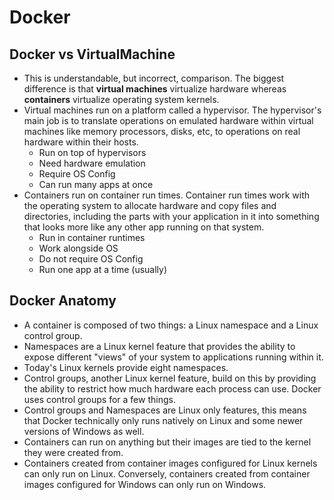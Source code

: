 # Docker

## Docker vs VirtualMachine
 - This is understandable, but incorrect, comparison. The biggest difference is that **virtual machines** virtualize hardware whereas **containers** virtualize operating system kernels.
 - Virtual machines run on a platform called a hypervisor. The hypervisor's main job is to translate operations on emulated hardware within virtual machines like memory processors, disks, etc, to operations on real hardware within their hosts.
    - Run on top of hypervisors
    - Need hardware emulation
    - Require OS Config
    - Can run many apps at once
 - Containers run on container run times. Container run times work with the operating system to allocate hardware and copy files and directories, including the parts with your application in it into something that looks more like any other app running on that system.
    - Run in container runtimes
    - Work alongside OS
    - Do not require OS Config
    - Run one app at a time (usually)
 
## Docker Anatomy 
- A container is composed of two things: a Linux namespace and a Linux control group.
- Namespaces are a Linux kernel feature that provides the ability to expose different "views" of your system to applications running within it.
- Today's Linux kernels provide eight namespaces.
- Control groups, another Linux kernel feature, build on this by providing the ability to restrict how much hardware each process can use. Docker uses control groups for a few things.
- Control groups and Namespaces are Linux only features, this means that Docker technically only runs natively on Linux and some newer versions of Windows as well.
- Containers can run on anything but their images are tied to the kernel they were created from.
- Containers created from container images configured for Linux kernels can only run on Linux. Conversely, containers created from container images configured for Windows can only run on Windows. 
